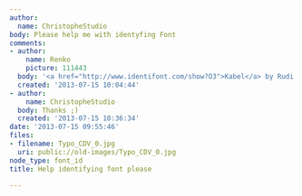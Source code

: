 ```yaml
---
author:
  name: ChristopheStudio
body: Please help me with identyfing Font
comments:
- author:
    name: Renko
    picture: 111443
  body: '<a href="http://www.identifont.com/show?O3">Kabel</a> by Rudi Koch. '
  created: '2013-07-15 10:04:44'
- author:
    name: ChristopheStudio
  body: Thanks ;)
  created: '2013-07-15 10:36:34'
date: '2013-07-15 09:55:46'
files:
- filename: Typo_CDV_0.jpg
  uri: public://old-images/Typo_CDV_0.jpg
node_type: font_id
title: Help identifying font please

---
```

